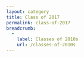 ```yaml
---
layout: category
title: Class of 2017
permalink: class-of-2017
breadcrumb:
  -
    label: Classes of 2010s
    url: /classes-of-2010s
---
```

